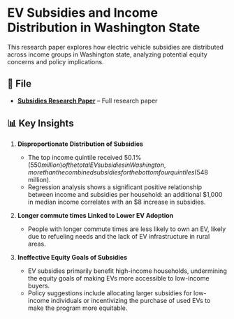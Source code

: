 # EV Subsidies and Income Distribution in Washington State
This research paper explores how electric vehicle subsidies are distributed across income groups in Washington state, analyzing potential equity concerns and policy implications.

## 📄 File
- **[Subsidies Research Paper](https://github.com/kmanu15/EV-Subsidies-Research/Subsidies_Research_Paper.pdf)** – Full research paper

## 📊 Key Insights

1. **Disproportionate Distribution of Subsidies**
    - The top income quintile received 50.1% ($550 million) of the total EV subsidies in Washington, more than the combined subsidies for the bottom four quintiles ($548 million).
    - Regression analysis shows a significant positive relationship between income and subsidies per household: an additional $1,000 in median income correlates with an $8 increase in subsidies.
    
2. **Longer commute times Linked to Lower EV Adoption**
    - People with longer commute times are less likely to own an EV, likely due to refueling needs and the lack of EV infrastructure in rural areas.

3. **Ineffective Equity Goals of Subsidies**
    - EV subsidies primarily benefit high-income households, undermining the equity goals of making EVs more accessible to low-income buyers.
    - Policy suggestions include allocating larger subsidies for low-income individuals or incentivizing the purchase of used EVs to make the program more equitable.
